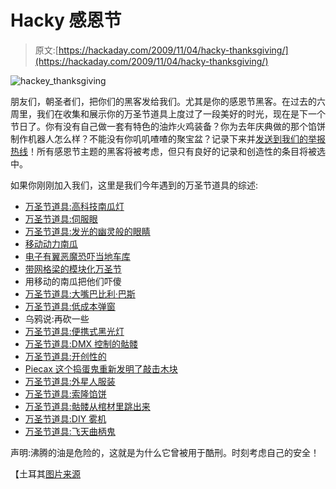 # Hacky 感恩节

> 原文:[https://hackaday.com/2009/11/04/hacky-thanksgiving/](https://hackaday.com/2009/11/04/hacky-thanksgiving/)

![hackey_thanksgiving](../Images/86101a505b1ada9c68e9f187992f8c97.png "hackey_thanksgiving")

朋友们，朝圣者们，把你们的黑客发给我们。尤其是你的感恩节黑客。在过去的六周里，我们在收集和展示你的万圣节道具上度过了一段美好的时光，现在是下一个节日了。你有没有自己做一套有特色的油炸火鸡装备？你为去年庆典做的那个馅饼制作机器人怎么样？不能没有你叽叽喳喳的聚宝盆？记录下来并[发送到我们的举报热线](http://hackaday.com/contact-hack-a-day/)！所有感恩节主题的黑客将被考虑，但只有良好的记录和创造性的条目将被选中。

如果你刚刚加入我们，这里是我们今年遇到的万圣节道具的综述:

*   [万圣节道具:高科技南瓜灯](http://hackaday.com/2009/10/29/halloween-props-techy-jack-o-lanterns/)
*   [万圣节道具:伺服眼](http://hackaday.com/2009/10/26/halloween-props-servo-eyes/)
*   [万圣节道具:发光的幽灵般的眼睛](http://hackaday.com/2009/10/24/halloween-prop-glowing-spooky-eyes/)
*   [移动动力南瓜](http://hackaday.com/2009/10/19/shift-powered-pumpkins/)
*   [电子有翼恶魔恐吓当地车库](http://hackaday.com/2009/10/16/animatronic-winged-demon-terrorizes-local-garage/)
*   [带网格梁的模块化万圣节](http://hackaday.com/2009/10/08/a-modular-halloween-with-grid-beam/)
*   用移动的南瓜把他们吓傻
*   [万圣节道具:大嘴巴比利·巴斯](http://hackaday.com/2009/10/06/halloween-prop-bigmouth-billy-bass/)
*   [万圣节道具:低成本弹窗](http://hackaday.com/2009/10/05/halloween-props-low-cost-popup/)
*   乌鸦说:再砍一些
*   [万圣节道具:便携式黑光灯](http://hackaday.com/2009/10/02/halloween-prop-portable-black-light/)
*   [万圣节道具:DMX 控制的骷髅](http://hackaday.com/2009/09/28/halloween-props-dmx-controlled-skeleton/)
*   [万圣节道具:开创性的](http://hackaday.com/2009/09/26/halloween-prop-the-ground-breaker/)
*   [Piecax 这个捣蛋鬼重新发明了敲击木块](http://hackaday.com/2009/10/27/piecax-the-poltergeist-reinvents-the-knock-block/)
*   [万圣节道具:外星人服装](http://hackaday.com/2009/10/26/halloween-props-alien-costume/)
*   [万圣节道具:索隆馅饼](http://hackaday.com/2009/10/25/halloween-props-pie-of-sauron/)
*   [万圣节道具:骷髅从棺材里跳出来](http://hackaday.com/2009/10/23/halloween-props-skeleton-springs-from-coffin/)
*   [万圣节道具:DIY 雾机](http://hackaday.com/2009/10/15/halloween-prop-diy-fog-machine/)
*   [万圣节道具:飞天曲柄鬼](http://hackaday.com/2009/10/13/halloween-props-flying-crank-ghost/)

声明:沸腾的油是危险的，这就是为什么它曾被用于酷刑。时刻考虑自己的安全！

【土耳其[图片来源](http://commons.wikimedia.org/wiki/File:Oven_roasted_brine-soaked_turkey.jpg)